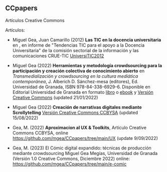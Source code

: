 ## CCpapers
Artículos Creative Commons 




Artículos:

* Miguel Gea, Juan Camarillo (2012) **Las TIC en la docencia universitaria** en , en informe de "Tendencias TIC para el apoyo a la Docencia Universitaria" de la comisión sectorial de la información y las comunicaciones CRUE-TIC [UniversiTIC2012](./TIC_DocenciaUniversitaria/readme.md)
* Miguel Gea (2022) **Herramientas y metodología crowdsourcing para la participación y creación colectiva de conocimiento abierto** en *Transmedialización y crowdsourcing en la cultura mediática contemporánea*, J. Alberich D.  Sánchez-mesa (editores),  Ed. Universidad de Granada, ISBN 978-84-338-6929-6. 
 Disponible en Editorial Universidad de Granada en formato [libro](https://editorial.ugr.es/libro/transmedializacion-y-crowdsourcing-en-la-cultura-mediatica-contemporanea_138830/) o  [ebook](https://editorial.ugr.es/static/Emanagement/*/detalle_libro/e-book-1000-e-transmedializacion-y-crowdsourcing-en-la-cultura-m) y [Versión Creative Commons](https://github.com/mgea/CCpapers/blob/main/MetodologiaCrowdsourcing/readme.md) (updated 21/01/2022)
 
 
* Miguel Gea (2022) **Creación de narrativas digitales mediante Scrollytelling** [Versión Creative Commons CCBYSA](https://github.com/mgea/CCpapers/blob/main/Scrollytelling/readme.md) (updated 15/08/2022)
 
* Gea, M. (2022) **Aproximacíon al UX & Toolkits**, Artículo Creative Commons CCBYSA, online https://github.com/mgea/CCpapers/tree/main/UX (update 9/09/2022)

* Gea, M. (2023) El Cómic digital expandido: técnicas de producción mediante crowdsourcing
Miguel Gea Megías, Universidad de Granada (Versión 1.0 Creative Commons, Diciembre 2022) online: https://github.com/mgea/CCpapers/tree/main/e-comic





 



